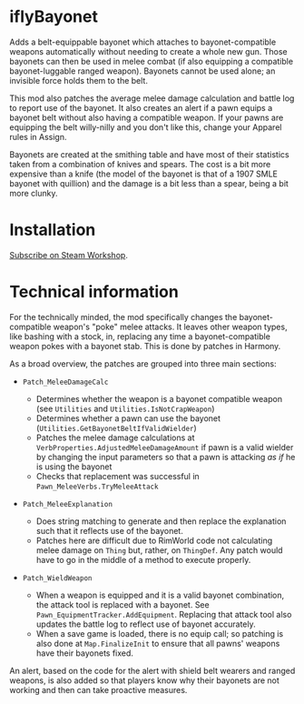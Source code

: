 # iflyBayonet
Adds a belt-equippable bayonet which attaches to bayonet-compatible weapons automatically without needing to create a whole new gun. Those bayonets can then be used in melee combat (if also equipping a compatible bayonet-luggable ranged weapon). Bayonets cannot be used alone; an invisible force holds them to the belt.

This mod also patches the average melee damage calculation and battle log to report use of the bayonet. It also creates an alert if a pawn equips a bayonet belt without also having a compatible weapon. If your pawns are equipping the belt willy-nilly and you don't like this, change your Apparel rules in Assign.

Bayonets are created at the smithing table and have most of their statistics taken from a combination of knives and spears. The cost is a bit more expensive than a knife (the model of the bayonet is that of a 1907 SMLE bayonet with quillion) and the damage is a bit less than a spear, being a bit more clunky.

# Installation
[Subscribe on Steam Workshop](https://steamcommunity.com/sharedfiles/filedetails/?id=2575309478).

# Technical information
For the technically minded, the mod specifically changes the bayonet-compatible weapon's "poke" melee attacks. It leaves other weapon types, like bashing with a stock, in, replacing any time a bayonet-compatible weapon pokes with a bayonet stab. This is done by patches in Harmony.

As a broad overview, the patches are grouped into three main sections:

- `Patch_MeleeDamageCalc`
  -  Determines whether the weapon is a bayonet compatible weapon (see `Utilities` and `Utilities.IsNotCrapWeapon`)
  -  Determines whether a pawn can use the bayonet (`Utilities.GetBayonetBeltIfValidWielder`)
  -  Patches the melee damage calculations at `VerbProperties.AdjustedMeleeDamageAmount` if pawn is a valid wielder by changing the input parameters so that a pawn is attacking _as if_ he is using the bayonet
  -  Checks that replacement was successful in `Pawn_MeleeVerbs.TryMeleeAttack`

- `Patch_MeleeExplanation`
  - Does string matching to generate and then replace the explanation such that it reflects use of the bayonet.
  - Patches here are difficult due to RimWorld code not calculating melee damage on `Thing` but, rather, on `ThingDef`. Any patch would have to go in the middle of a method to execute properly.

- `Patch_WieldWeapon`
  - When a weapon is equipped and it is a valid bayonet combination, the attack tool is replaced with a bayonet. See `Pawn_EquipmentTracker.AddEquipment`. Replacing that attack tool also updates the battle log to reflect use of bayonet accurately.
  - When a save game is loaded, there is no equip call; so patching is also done at `Map.FinalizeInit` to ensure that all pawns' weapons have their bayonets fixed.

An alert, based on the code for the alert with shield belt wearers and ranged weapons, is also added so that players know why their bayonets are not working and then can take proactive measures.
